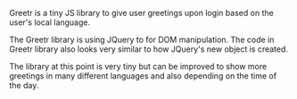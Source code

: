 Greetr is a tiny JS library to give user greetings upon login based on the user's local language.

The Greetr library is using JQuery to for DOM manipulation. The code in Greetr library also looks very similar to how JQuery's new object is created. 

The library at this point is very tiny but can be improved to show more greetings in many different languages and also depending on the time of the day.

